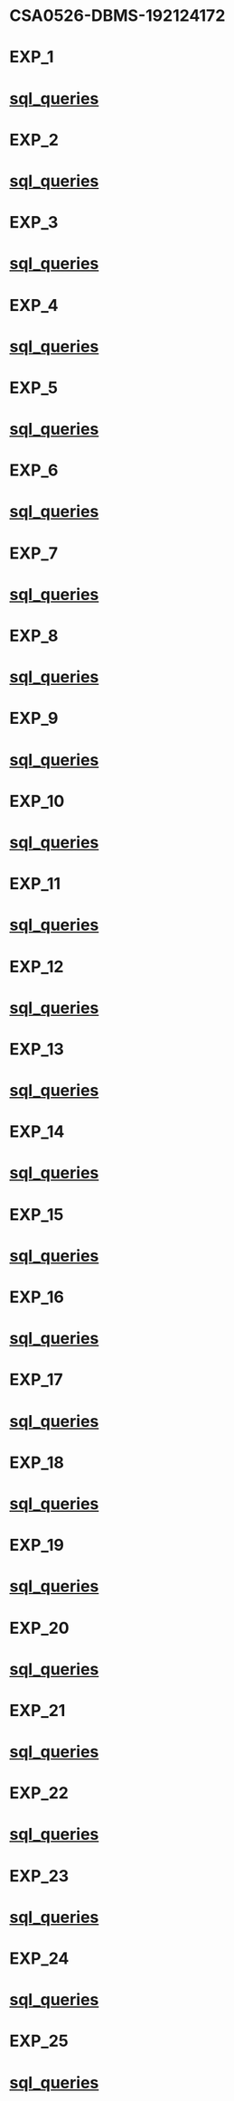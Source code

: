 # CSA0526-DBMS-192124172
# EXP_1
# [sql_queries](https://github.com/santhoshn04/CSA0526-DBMS-192124172/blob/main/santhosh%20exp(1).txt)
# EXP_2
# [sql_queries](https://github.com/santhoshn04/CSA0526-DBMS-192124172/blob/main/santhosh%20exp%20(2).txt)
# EXP_3
# [sql_queries](https://github.com/santhoshn04/CSA0526-DBMS-192124172/blob/main/santhosh%20exp(3).txt)
# EXP_4
# [sql_queries](https://github.com/santhoshn04/CSA0526-DBMS-192124172/blob/main/santhosh%20exp%20(4).txt)
# EXP_5
# [sql_queries](https://github.com/santhoshn04/CSA0526-DBMS-192124172/blob/main/santhosh%20exp%20(5).txt)
# EXP_6
# [sql_queries](https://github.com/santhoshn04/CSA0526-DBMS-192124172/blob/main/santhosh%20exp%20(6).txt)
# EXP_7
# [sql_queries](https://github.com/santhoshn04/CSA0526-DBMS-192124172/blob/main/santhosh%20exp%20(7).txt)
# EXP_8
# [sql_queries](https://github.com/santhoshn04/CSA0526-DBMS-192124172/blob/main/santhosh%20exp(8).txt)
# EXP_9
# [sql_queries](https://github.com/santhoshn04/CSA0526-DBMS-192124172/blob/main/santhosh%20exp(9).txt)
# EXP_10
# [sql_queries](https://github.com/santhoshn04/CSA0526-DBMS-192124172/blob/main/santhosh%20exp(10).txt)
# EXP_11
# [sql_queries](https://github.com/santhoshn04/CSA0526-DBMS-192124172/blob/main/santhosh%20exp(11).txt)
# EXP_12
# [sql_queries](https://github.com/santhoshn04/CSA0526-DBMS-192124172/blob/main/santhosh%20exp(12).txt)
# EXP_13
# [sql_queries](https://github.com/santhoshn04/CSA0526-DBMS-192124172/blob/main/santhosh%20exp(13).txt)
# EXP_14
# [sql_queries](https://github.com/santhoshn04/CSA0526-DBMS-192124172/blob/main/santhosh%20exp(14).txt)
# EXP_15
# [sql_queries](https://github.com/santhoshn04/CSA0526-DBMS-192124172/blob/main/santhosh%20exp(15).txt)
# EXP_16
# [sql_queries](https://github.com/santhoshn04/CSA0526-DBMS-192124172/blob/main/santhosh%20exp(16).txt)
# EXP_17
# [sql_queries](https://github.com/santhoshn04/CSA0526-DBMS-192124172/blob/main/santhosh%20exp(17).txt)
# EXP_18
# [sql_queries](https://github.com/santhoshn04/CSA0526-DBMS-192124172/blob/main/santhosh%20exp(18).txt)
# EXP_19
# [sql_queries](https://github.com/santhoshn04/CSA0526-DBMS-192124172/blob/main/santhosh%20exp(19).txt)
# EXP_20
# [sql_queries](https://github.com/santhoshn04/CSA0526-DBMS-192124172/blob/main/santhosh%20exp(20).txt)
# EXP_21
# [sql_queries](https://github.com/santhoshn04/CSA0526-DBMS-192124172/blob/main/santhosh%20exp(21).txt)
# EXP_22
# [sql_queries](https://github.com/santhoshn04/CSA0526-DBMS-192124172/blob/main/santhosh%20exp(22).txt)
# EXP_23
# [sql_queries](https://github.com/santhoshn04/CSA0526-DBMS-192124172/blob/main/santhosh%20exp(23).txt)
# EXP_24
# [sql_queries](https://github.com/santhoshn04/CSA0526-DBMS-192124172/blob/main/santhosh%20exp(24).txt)
# EXP_25
# [sql_queries](https://github.com/santhoshn04/CSA0526-DBMS-192124172/blob/main/santhosh%20exp(25).txt)
